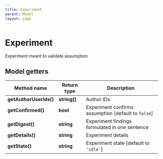 ```yaml
---
title: Experiment
parent: Model
layout: page
---
```


# Experiment

Experiment meant to validate assumption

## Model getters

Method name | Return type | Description
------------ | ------------- | -------------
**getAuthorUserIds()** | **string[]** | Author IDs
**getConfirmed()** | **bool** | Experiment confirms assumption [default to `false`]
**getDigest()** | **string** | Experiment findings formulated in one sentence
**getDetails()** | **string** | Experiment details
**getState()** | **string** | Experiment state [default to `'idle'`]


